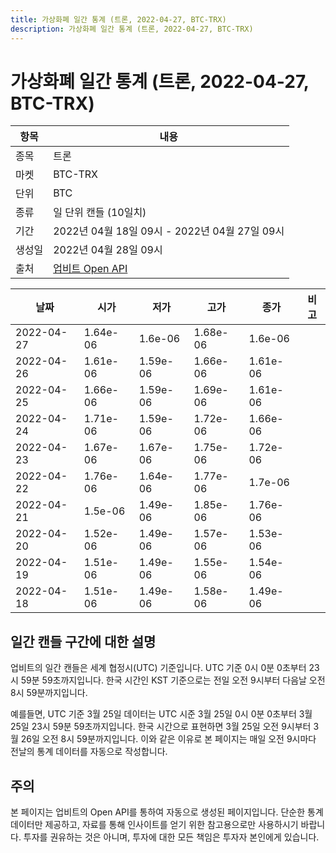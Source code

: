 ```yaml
---
title: 가상화폐 일간 통계 (트론, 2022-04-27, BTC-TRX)
description: 가상화폐 일간 통계 (트론, 2022-04-27, BTC-TRX)
---
```



가상화폐 일간 통계 (트론, 2022-04-27, BTC-TRX)
===

|항목|내용|
|--|--|
|종목|트론|
|마켓|BTC-TRX|
|단위|BTC|
|종류|일 단위 캔들 (10일치)|
|기간|2022년 04월 18일 09시 - 2022년 04월 27일 09시|
|생성일|2022년 04월 28일 09시|
|출처|[업비트 Open API](https://docs.upbit.com)|


|날짜|시가|저가|고가|종가|비고|
|--|--|--|--|--|--|
|2022-04-27|1.64e-06|1.6e-06|1.68e-06|1.6e-06|    |
|2022-04-26|1.61e-06|1.59e-06|1.66e-06|1.61e-06|    |
|2022-04-25|1.66e-06|1.59e-06|1.69e-06|1.61e-06|    |
|2022-04-24|1.71e-06|1.59e-06|1.72e-06|1.66e-06|    |
|2022-04-23|1.67e-06|1.67e-06|1.75e-06|1.72e-06|    |
|2022-04-22|1.76e-06|1.64e-06|1.77e-06|1.7e-06|    |
|2022-04-21|1.5e-06|1.49e-06|1.85e-06|1.76e-06|    |
|2022-04-20|1.52e-06|1.49e-06|1.57e-06|1.53e-06|    |
|2022-04-19|1.51e-06|1.49e-06|1.55e-06|1.54e-06|    |
|2022-04-18|1.51e-06|1.49e-06|1.58e-06|1.49e-06|    |


일간 캔들 구간에 대한 설명
---


업비트의 일간 캔들은 세계 협정시(UTC) 기준입니다. 
UTC 기준 0시 0분 0초부터 23시 59분 59초까지입니다. 
한국 시간인 KST 기준으로는 전일 오전 9시부터 다음날 오전 8시 59분까지입니다. 


예를들면, UTC 기준 3월 25일 데이터는 UTC 시준 3월 25일 0시 0분 0초부터 3월 25일 23시 59분 59초까지입니다. 
한국 시간으로 표현하면 3월 25일 오전 9시부터 3월 26일 오전 8시 59분까지입니다. 
이와 같은 이유로 본 페이지는 매일 오전 9시마다 전날의 통계 데이터를 자동으로 작성합니다. 


주의
---


본 페이지는 업비트의 Open API를 통하여 자동으로 생성된 페이지입니다. 
단순한 통계 데이터만 제공하고, 자료를 통해 인사이트를 얻기 위한 참고용으로만 사용하시기 바랍니다. 
투자를 권유하는 것은 아니며, 투자에 대한 모든 책임은 투자자 본인에게 있습니다. 
